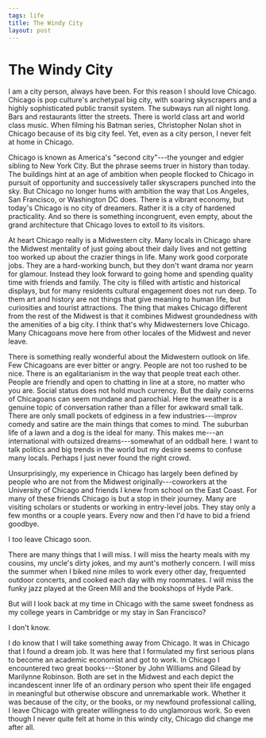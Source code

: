 ```yaml
--- 
tags: life
title: The Windy City
layout: post
---
```


# The Windy City

I am a city person, always have been. For this reason I should love Chicago. Chicago is pop culture's archetypal big city, with soaring skyscrapers and a highly sophisticated public transit system. The subways run all night long. Bars and restaurants litter the streets. There is world class art and world class music. When filming his Batman series, Christopher Nolan shot in Chicago because of its big city feel. Yet, even as a city person, I never felt at home in Chicago. 

Chicago is known as America's "second city"---the younger and edgier sibling to New York City. But the phrase seems truer in history than today. The buildings hint at an age of ambition when people flocked to Chicago in pursuit of opportunity and successively taller skyscrapers punched into the sky. But Chicago no longer hums with ambition the way that Los Angeles, San Francisco, or Washington DC does. There is a vibrant economy, but today's Chicago is no city of dreamers. Rather it is a city of hardened practicality. And so there is something incongruent, even empty, about the grand architecture that Chicago loves to extoll to its visitors. 

At heart Chicago really is a Midwestern city. Many locals in Chicago share the Midwest mentality of just going about their daily lives and not getting too worked up about the crazier things in life. Many work good corporate jobs. They are a hard-working bunch, but they don't want drama nor yearn for glamour. Instead they look forward to going home and spending quality time with friends and family. The city is filled with artistic and historical displays, but for many residents cultural engagement does not run deep. To them art and history are not things that give meaning to human life, but curiosities and tourist attractions. The thing that makes Chicago different from the rest of the Midwest is that it combines Midwest groundedness with the amenities of a big city. I think that's why Midwesterners love Chicago. Many Chicagoans move here from other locales of the Midwest and never leave. 

There is something really wonderful about the Midwestern outlook on life. Few Chicagoans are ever bitter or angry. People are not too rushed to be nice. There is an egalitarianism in the way that people treat each other. People are friendly and open to chatting in line at a store, no matter who you are. Social status does not hold much currency. But the daily concerns of Chicagoans can seem mundane and parochial. Here the weather is a genuine topic of conversation rather than a filler for awkward small talk. There are only small pockets of edginess in a few industries---improv comedy and satire are the main things that comes to mind. The suburban life of a lawn and a dog is the ideal for many. This makes me---an international with outsized dreams---somewhat of an oddball here. I want to talk politics and big trends in the world but my desire seems to confuse many locals. Perhaps I just never found the right crowd. 

Unsurprisingly, my experience in Chicago has largely been defined by people who are not from the Midwest originally---coworkers at the University of Chicago and friends I knew from school on the East Coast. For many of these friends Chicago is but a stop in their journey. Many are visiting scholars or students or working in entry-level jobs. They stay only a few months or a couple years. Every now and then I'd have to bid a friend goodbye. 

I too leave Chicago soon. 

There are many things that I will miss. I will miss the hearty meals with my cousins, my uncle's dirty jokes, and my aunt's motherly concern. I will miss the summer when I biked nine miles to work every other day, frequented outdoor concerts, and cooked each day with my roommates. I will miss the funky jazz played at the Green Mill and the bookshops of Hyde Park. 

But will I look back at my time in Chicago with the same sweet fondness as my college years in Cambridge or my stay in San Francisco? 

I don't know.  

I do know that I will take something away from Chicago. It was in Chicago that I found a dream job. It was here that I formulated my first serious plans to become an academic economist and got to work. In Chicago I encountered two great books---Stoner by John Williams and Gilead by Marilynne Robinson. Both are set in the Midwest and each depict the incandescent inner life of an ordinary person who spent their life engaged in meaningful but otherwise obscure and unremarkable work. Whether it was because of the city, or the books, or my newfound professional calling, I leave Chicago with greater willingness to do unglamorous work. So even though I never quite felt at home in this windy city, Chicago did change me after all. 
